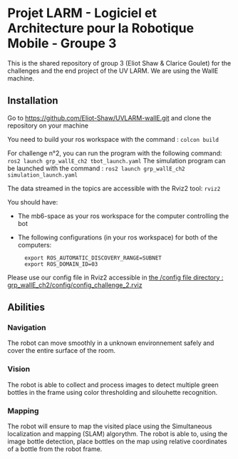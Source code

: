 # Projet LARM - Logiciel et Architecture pour la Robotique Mobile - Groupe 3

This is the shared repository of group 3 (Eliot Shaw & Clarice Goulet) for the challenges and the end project of the UV LARM.
We are using the WallE machine. 


## Installation

Go to https://github.com/Eliot-Shaw/UVLARM-wallE.git and clone the repository on your machine

You need to build your ros workspace with the command : `colcon build`

For challenge n°2, you can run the program with the following command: `ros2 launch grp_wallE_ch2 tbot_launch.yaml`
The simulation program can be launched with the command : `ros2 launch grp_wallE_ch2 simulation_launch.yaml`

The data streamed in the topics are accessible with the Rviz2 tool: `rviz2`

You should have:
* The mb6-space as your ros workspace for the computer controlling the bot
* The following configurations (in your ros workspace) for both of the computers:

        export ROS_AUTOMATIC_DISCOVERY_RANGE=SUBNET
        export ROS_DOMAIN_ID=03

Please use our config file in Rviz2 accessible in [the /config file directory : grp_wallE_ch2/config/config_challenge_2.rviz](grp_wallE_ch2/config/config_challenge_2.rviz)


## Abilities
### Navigation
The robot can move smoothly in a unknown environnement safely and cover the entire surface of the room. 

### Vision
The robot is able to collect and process images to detect multiple green bottles in the frame using color thresholding and silouhette recognition.

### Mapping
The robot will ensure to map the visited place using the Simultaneous localization and mapping (SLAM) algorythm.
The robot is able to, using the image bottle detection, place bottles on the map using relative coordinates of a bottle from the robot frame.